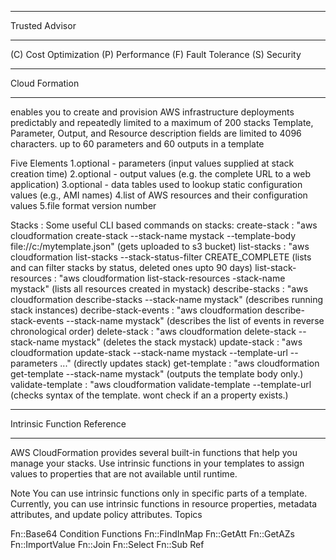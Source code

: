 ***************
Trusted Advisor
***************

(C) Cost Optimization
(P) Performance
(F) Fault Tolerance
(S) Security

***************
Cloud Formation
***************

enables you to create and provision AWS infrastructure deployments predictably and repeatedly
limited to a maximum of 200 stacks
Template, Parameter, Output, and Resource description fields are limited to 4096 characters.
up to 60 parameters and 60 outputs in a template

Five Elements
1.optional - parameters (input values supplied at stack creation time)
2.optional - output values (e.g. the complete URL to a web application)
3.optional - data tables used to lookup static configuration values (e.g., AMI names)
4.list of AWS resources and their configuration values
5.file format version number

Stacks : Some useful CLI based commands on stacks:
create-stack          : "aws cloudformation create-stack --stack-name mystack --template-body file://c:/mytemplate.json" (gets uploaded to s3 bucket)
list-stacks           : "aws cloudformation list-stacks --stack-status-filter CREATE_COMPLETE (lists and can filter stacks by status, deleted ones upto 90 days)
list-stack-resources  : "aws cloudformation list-stack-resources -stack-name mystack" (lists all resources created in mystack)
describe-stacks       : "aws cloudformation describe-stacks --stack-name mystack" (describes running stack instances)
decribe-stack-events  : "aws cloudformation describe-stack-events --stack-name mystack" (describes the list of events in reverse chronological order)
delete-stack          : "aws cloudformation delete-stack --stack-name mystack" (deletes the stack mystack)
update-stack          : "aws cloudformation update-stack --stack-name mystack --template-url <path> --parameters ..." (directly updates stack)
get-template          : "aws cloudformation get-template --stack-name mystack" (outputs the template body only.)
validate-template     : "aws cloudformation validate-template --template-url <path> (checks syntax of the template. wont check if an a property exists.)

****************************
Intrinsic Function Reference
****************************

AWS CloudFormation provides several built-in functions that help you manage your stacks. Use intrinsic functions in your templates to assign values to properties that are not available until runtime.

Note
You can use intrinsic functions only in specific parts of a template. Currently, you can use intrinsic functions in resource properties, metadata attributes, and update policy attributes.
Topics

Fn::Base64
Condition Functions
Fn::FindInMap
Fn::GetAtt
Fn::GetAZs
Fn::ImportValue
Fn::Join
Fn::Select
Fn::Sub
Ref
